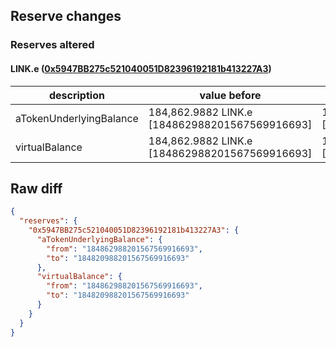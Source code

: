 ## Reserve changes

### Reserves altered

#### LINK.e ([0x5947BB275c521040051D82396192181b413227A3](https://snowtrace.io/address/0x5947BB275c521040051D82396192181b413227A3))

| description | value before | value after |
| --- | --- | --- |
| aTokenUnderlyingBalance | 184,862.9882 LINK.e [184862988201567569916693] | 184,820.9882 LINK.e [184820988201567569916693] |
| virtualBalance | 184,862.9882 LINK.e [184862988201567569916693] | 184,820.9882 LINK.e [184820988201567569916693] |


## Raw diff

```json
{
  "reserves": {
    "0x5947BB275c521040051D82396192181b413227A3": {
      "aTokenUnderlyingBalance": {
        "from": "184862988201567569916693",
        "to": "184820988201567569916693"
      },
      "virtualBalance": {
        "from": "184862988201567569916693",
        "to": "184820988201567569916693"
      }
    }
  }
}
```